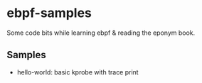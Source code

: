# ebpf-samples

Some code bits while learning ebpf & reading the eponym book.

## Samples

- hello-world: basic kprobe with trace print
